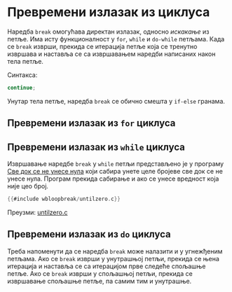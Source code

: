# Превремени излазак из циклуса

Наредба `break` омогућава директан излазак, односно *искакање* из петље. Има
исту функционалност у `for`, `while` и `do-while` петљама. Када се `break`
изврши, прекида се итерација петље која се тренутно извршава и наставља се са
извршавањем наредби написаних након тела петље.

Синтакса:

```c
continue;
```

Унутар тела петље, наредба `break` се обично смешта у `if-else` гранама.

## Превремени излазак из `for` циклуса

## Превремени излазак из `while` циклуса

Извршавање наредбе `break` у `while` петљи представљено је у програму
[Све док се не унесе нула](wbloopbreak/untilzero.md) који сабира унете целе
бројеве све док се не унесе нула. Програм прекида сабирање и ако се унесе
вредност која није цео број.

```c
{{#include wbloopbreak/untilzero.c}}
```

Преузми: [untilzero.c](wbloopbreak/untilzero.c)

## Превремени излазак из `do` циклуса



Треба напоменути да се наредба `break` може налазити и у угнежђеним петљама.
Ако се `break` изврши у унутрашњој петљи, прекида се њена итерацијa и наставља
се са итерацијом прве следеће спољашње петље. Ако се `break` изврши у спољашњој
петљи, прекида се извршавање спољашње петље, па самим тим и унутрашње.

